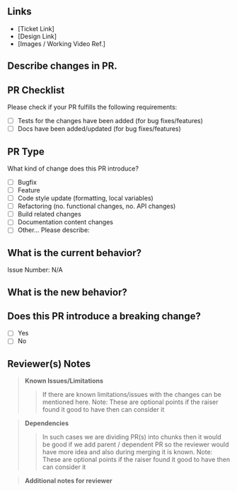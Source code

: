 ## Links
- [Ticket Link]
- [Design Link]
- [Images / Working Video Ref.]

## Describe changes in PR.

## PR Checklist
Please check if your PR fulfills the following requirements:
- [ ] Tests for the changes have been added (for bug fixes/features)
- [ ] Docs have been added/updated (for bug fixes/features)

## PR Type
What kind of change does this PR introduce?

<!-- Please check the one that applies to this PR using "x". -->
- [ ] Bugfix
- [ ] Feature
- [ ] Code style update (formatting, local variables)
- [ ] Refactoring (no. functional changes, no. API changes)
- [ ] Build related changes
- [ ] Documentation content changes
- [ ] Other... Please describe:

## What is the current behavior?
<!-- Please describe the current behavior that you are modifying, or link to a relevant issue. -->
Issue Number: N/A

## What is the new behavior?

## Does this PR introduce a breaking change?
- [ ] Yes
- [ ] No

## Reviewer(s) Notes
 > **Known Issues/Limitations**
 > > If there are known limitations/issues with the changes can be mentioned here.
 > > Note: These are optional points if the raiser found it good to have then can consider it
 
 > **Dependencies**
 > > In such cases we are dividing PR(s) into chunks then it would be good if we add parent / dependent PR so the reviewer would have more idea and also during merging it is known.
 > > Note: These are optional points if the raiser found it good to have then can consider it

 > **Additional notes for reviewer** 
